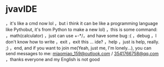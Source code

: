 # jvavIDE
，it's like a cmd now lol
，but i think it can be like a programming language like Pythobut, it's from Python to make a new lol)
，this is some command:
，math(calculator)
，just can use +-*/，and have some bug :(
，debug
，I don't know how to write
，exit
，exit this ... ide?
，help
，just is help, really. ;)
，end, and if you want to join me(Yeah, just me, I'm lonely...), you can send messages to me: miaomiao_159@outlook.com / 3541766758@qq.com
，thanks everyone and my English is not good
